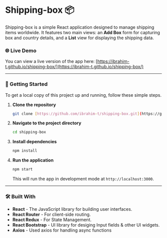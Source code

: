# Shipping-box 📦

Shipping-box is a simple React application designed to manage shipping items worldwide. It features two main views: an **Add Box** form for capturing box and country details, and a **List** view for displaying the shipping data.

### 🌐 Live Demo
You can view a live version of the app here: [https://ibrahim-t.github.io/shipping-box/](https://ibrahim-t.github.io/shipping-box/)

---

### 🚀 Getting Started
To get a local copy of this project up and running, follow these simple steps.

1.  **Clone the repository**
    ```bash
    git clone [https://github.com/ibrahim-t/shipping-box.git](https://github.com/ibrahim-t/shipping-box.git)
    ```

2.  **Navigate to the project directory**
    ```bash
    cd shipping-box
    ```

3.  **Install dependencies**
    ```bash
    npm install
    ```

4.  **Run the application**
    ```bash
    npm start
    ```
    This will run the app in development mode at `http://localhost:3000`.

---

### 🛠️ Built With
* **React** - The JavaScript library for building user interfaces.
* **React Router** - For client-side routing.
* **React Redux** - For State Management.
* **React Bootstrap** - UI library for desiging Input fields & other UI widgets.
* **Axios** - Used axios for handling async functions 

